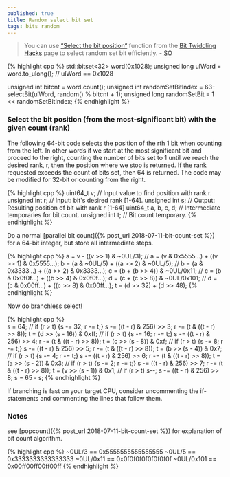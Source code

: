 ```yaml
---
published: true
title: Random select bit set
tags: bits random
---
```

>  You can use [“Select the bit position“](https://graphics.stanford.edu/~seander/bithacks.html#CountBitsSetParallel) function from the [Bit Twiddling Hacks](https://graphics.stanford.edu/~seander/bithacks.html) page to select random set bit efficiently. - [SO](https://stackoverflow.com/a/54304770/51386)

{% highlight cpp %}
std::bitset<32> word(0x1028);
unsigned long ulWord = word.to_ulong();    // ulWord == 0x1028

unsigned int bitcnt = word.count();
unsigned int randomSetBitIndex = 63-selectBit(ulWord, random() % bitcnt + 1);
unsigned long randomSetBit = 1 << randomSetBitIndex;
{% endhighlight %}

### Select the bit position (from the most-significant bit) with the given count (rank)

The following 64-bit code selects the position of the rth 1 bit when counting from the left. In other words if we start at the most significant bit and proceed to the right, counting the number of bits set to 1 until we reach the desired rank, r, then the position where we stop is returned. If the rank requested exceeds the count of bits set, then 64 is returned. The code may be modified for 32-bit or counting from the right.

{% highlight cpp %}
  uint64_t v;          // Input value to find position with rank r.
  unsigned int r;      // Input: bit's desired rank [1-64].
  unsigned int s;      // Output: Resulting position of bit with rank r [1-64]
  uint64_t a, b, c, d; // Intermediate temporaries for bit count.
  unsigned int t;      // Bit count temporary.
{% endhighlight %}

Do a normal [parallel bit count]({% post_url 2018-07-11-bit-count-set %}) for a 64-bit integer, but store all intermediate steps.

{% highlight cpp %}
  a =  v - ((v >> 1) & ~0UL/3);            // a = (v & 0x5555...) + ((v >> 1) & 0x5555...);
  b = (a & ~0UL/5) + ((a >> 2) & ~0UL/5);  // b = (a & 0x3333...) + ((a >> 2) & 0x3333...);
  c = (b + (b >> 4)) & ~0UL/0x11;          // c = (b & 0x0f0f...) + ((b >> 4) & 0x0f0f...);
  d = (c + (c >> 8)) & ~0UL/0x101;         // d = (c & 0x00ff...) + ((c >> 8) & 0x00ff...);
  t = (d >> 32) + (d >> 48);
{% endhighlight %}

Now do branchless select!       

{% highlight cpp %}  
  s  = 64;
  // if (r > t) {s -= 32; r -= t;}
  s -= ((t - r) & 256) >> 3; r -= (t & ((t - r) >> 8));
  t  = (d >> (s - 16)) & 0xff;
  // if (r > t) {s -= 16; r -= t;}
  s -= ((t - r) & 256) >> 4; r -= (t & ((t - r) >> 8));
  t  = (c >> (s - 8)) & 0xf;
  // if (r > t) {s -= 8; r -= t;}
  s -= ((t - r) & 256) >> 5; r -= (t & ((t - r) >> 8));
  t  = (b >> (s - 4)) & 0x7;
  // if (r > t) {s -= 4; r -= t;}
  s -= ((t - r) & 256) >> 6; r -= (t & ((t - r) >> 8));
  t  = (a >> (s - 2)) & 0x3;
  // if (r > t) {s -= 2; r -= t;}
  s -= ((t - r) & 256) >> 7; r -= (t & ((t - r) >> 8));
  t  = (v >> (s - 1)) & 0x1;
  // if (r > t) s--;
  s -= ((t - r) & 256) >> 8;
  s = 65 - s;
{% endhighlight %}

If branching is fast on your target CPU, consider uncommenting the if-statements and commenting the lines that follow them.

### Notes

see [popcount]({% post_url 2018-07-11-bit-count-set %}) for explanation of bit count algorithm.

{% highlight cpp %}
~0UL/3     == 0x5555555555555555
~0UL/5     == 0x3333333333333333
~0UL/0x11  == 0x0f0f0f0f0f0f0f0f
~0UL/0x101 == 0x00ff00ff00ff00ff
{% endhighlight %}
